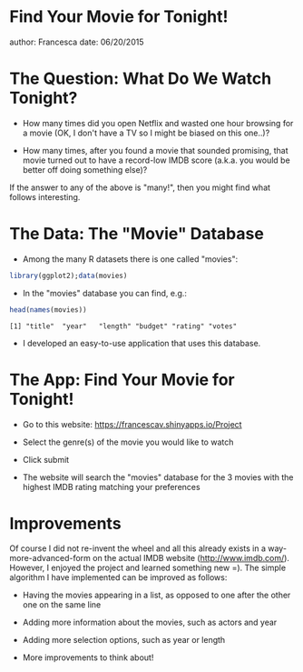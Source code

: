 Find Your Movie for Tonight!
========================================================
author: Francesca
date: 06/20/2015

The Question: What Do We Watch Tonight? 
========================================================

- How many times did you open Netflix and wasted one hour browsing for a movie (OK, I don't have a TV so I might be biased on this one..)?

- How many times, after you found a movie that sounded promising, that movie turned out to have a record-low IMDB score (a.k.a. you would be better off doing something else)?

If the answer to any of the above is "many!", then you might find what follows interesting.

The Data: The "Movie" Database 
========================================================

- Among the many R datasets there is one called "movies":

```r
library(ggplot2);data(movies)
```
- In the "movies" database you can find, e.g.:

```r
head(names(movies))
```

```
[1] "title"  "year"   "length" "budget" "rating" "votes" 
```
- I developed an easy-to-use application that uses this database.

The App: Find Your Movie for Tonight!
========================================================

- Go to this website: https://francescav.shinyapps.io/Project

- Select the genre(s) of the movie you would like to watch

- Click submit

- The website will search the "movies" database for the 3 movies with the highest IMDB rating matching your preferences


 Improvements
========================================================
Of course I did not re-invent the wheel and all this already exists in a way-more-advanced-form on the actual IMDB website (http://www.imdb.com/). However, I enjoyed the project and learned something new =). The simple algorithm I have implemented can be improved as follows:

- Having the movies appearing in a list, as opposed to one after the other one on the same line

- Adding more information about the movies, such as actors and year

- Adding more selection options, such as year or length

- More improvements to think about!

